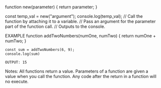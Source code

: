 function new(parameter) {
    return parameter;
}

const temp_val = new("argument"); 
console.log(temp_val);
// Call the function by attaching it to a variable. 
// Pass an argument for the parameter part of the function call.
// Outputs to the console.


EXAMPLE
    function addTwoNumbers(numOne, numTwo) {
        return numOne + numTwo;
    }

    const sum = addTwoNumbers(6, 9);
    console.log(sum)

    OUTPUT: 15

Notes:
    All functions return a value.
    Parameters of a function are given a value when you call the function.
    Any code after the return in a function will no execute. 